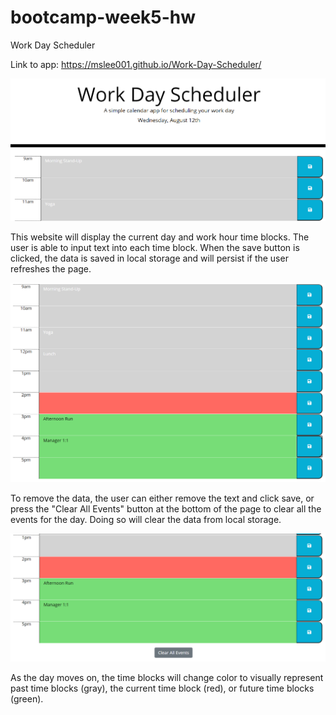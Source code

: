 # bootcamp-week5-hw
Work Day Scheduler

Link to app: https://mslee001.github.io/Work-Day-Scheduler/

<img src="screenshots/work-day-scheduler.PNG"/>

<p>This website will display the current day and work hour time blocks. The user is able to input text into each time block. When the save button is clicked, the data is saved in local storage and will persist if the user refreshes the page. </p>

<img src="screenshots/time-blocks.PNG"/>

<p>To remove the data, the user can either remove the text and click save, or press the "Clear All Events" button at the bottom of the page to clear all the events for the day. Doing so will clear the data from local storage.</p>

<img src="screenshots/clear-events.PNG"/>

<p>As the day moves on, the time blocks will change color to visually represent past time blocks (gray), the current time block (red), or future time blocks (green).</p>
